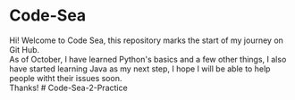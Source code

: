 # Code-Sea
Hi! Welcome to Code Sea, this repository marks the start of my journey on Git Hub.
<br>
As of October, I have learned Python's basics and a few other things, I also have started learning Java as my next step, I hope I will be able to help people witht their issues soon.
<br>
Thanks!
#   C o d e - S e a - 2 - P r a c t i c e  
 